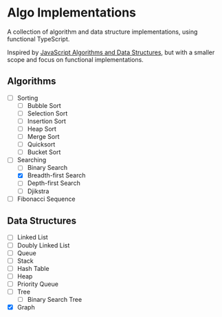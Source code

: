 # Algo Implementations

A collection of algorithm and data structure implementations, using functional TypeScript.

Inspired by [JavaScript Algorithms and Data Structures](https://github.com/trekhleb/javascript-algorithms), but with a smaller scope and focus on functional implementations.

## Algorithms

- [ ] Sorting
  - [ ] Bubble Sort
  - [ ] Selection Sort
  - [ ] Insertion Sort
  - [ ] Heap Sort
  - [ ] Merge Sort
  - [ ] Quicksort
  - [ ] Bucket Sort
- [ ] Searching
  - [ ] Binary Search
  - [x] Breadth-first Search
  - [ ] Depth-first Search
  - [ ] Djikstra
- [ ] Fibonacci Sequence

## Data Structures

- [ ] Linked List
- [ ] Doubly Linked List
- [ ] Queue
- [ ] Stack
- [ ] Hash Table
- [ ] Heap
- [ ] Priority Queue
- [ ] Tree
  - [ ] Binary Search Tree
- [x] Graph
